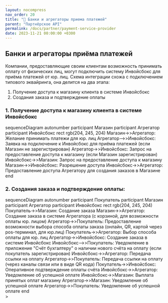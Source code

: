 ```yaml
---
layout: nocompress
nav_order: 20
title: "🧾 Банки и агрегаторы приема платежей"
parent: "Партнёрское API"
permalink: /docs/partner/payment-service-provider
date: 2023-11-21 00:00:00 +0300
---
```


## Банки и агрегаторы приёма платежей

Компании, предоставляющие своим клиентам возможность принимать оплату от физических лиц, могут подключить систему Инвойсбокс
для приёма платежей от юр. лиц. Схема интеграции схожа с подключением типового эквайринга, она делится на два этапа:
1. Получение доступа к магазину клиента в системе Инвойсбокс
2. Создания заказа и подтверждение оплаты

### 1. Получение доступа к магазину клиента в системе Инвойсбокс

<div class="mermaid">
sequenceDiagram
    autonumber
    participant Магазин
    participant Агрегатор
    participant Инвойсбокс
    rect rgb(204, 245, 204)
        Магазин->>Агрегатор: Желание принимать платежи для юр. лиц
        Агрегатор-->>Инвойсбокс: Заявка на подключение к Инвойсбокс для приёма платежей (если Магазин не зарегистрирован)
        Агрегатор->>Инвойсбокс: Запрос на предоставление доступа к магазину (если Магазин зарегистрирован)
        Инвойсбокс->>Магазин: Запрос на предоставление доступа к магазину
        Магазин->>Инвойсбокс: Разрешение доступа
        Инвойсбокс->>Агрегатор: Предоставление доступа Агрегатору для создания заказов в Магазине
    end
</div>

### 2. Создания заказа и подтверждение оплаты:

<div class="mermaid">
sequenceDiagram
    autonumber
    participant Покупатель
    participant Магазин
    participant Агрегатор
    participant Инвойсбокс 
    rect rgb(204, 245, 204)
        Покупатель->>Магазин: Создание заказа
        Магазин->>Агрегатор: Создание заказа в системе Агрегатора (с корзиной, для возможности оплаты юр. лицом)
        Агрегатор->>Покупатель: Предоставление возможности выбора способа оплаты заказа (онлайн, QR, картой через pos-терминал, для юр.лиц)
        Покупатель->>Агрегатор: Выбор способа оплаты для юр. лиц
        Агрегатор->>Инвойсбокс: Создание заказа в системе Инвойсбокс
        Инвойсбокс-->>Покупатель: Уведомление в приложение "Счёт бухгалтеру" о наличии нового счёта на оплату (если покупатель зарегистрирован)
        Инвойсбокс->>Агрегатор: Передача ссылки на оплату
        Агрегатор->>Покупатель: Передача ссылки на оплату (через каналы связи или в виде QR кода)
        Покупатель->>Инвойсбокс: Оперативное подтверждение оплаты счёта
        Инвойсбокс->>Агрегатор: Уведомление об успешной оплате
        Инвойсбокс->>Магазин: Выплата принятых оплат магазину
        Агрегатор->>Магазин: Уведомление об успешной оплате
        Агрегатор->>Покупатель: Уведомление об успешной оплате
    end
</div>>
